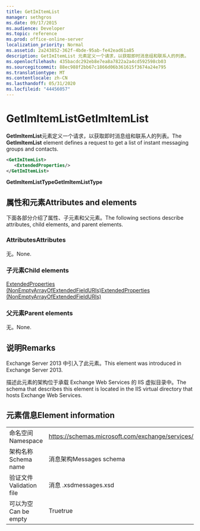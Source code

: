 ```yaml
---
title: GetImItemList
manager: sethgros
ms.date: 09/17/2015
ms.audience: Developer
ms.topic: reference
ms.prod: office-online-server
localization_priority: Normal
ms.assetid: 2a243852-362f-4bde-95ab-fe42ead61a85
description: GetImItemList 元素定义一个请求，以获取即时消息组和联系人的列表。
ms.openlocfilehash: 435bacdc292eb8e7ea8a7822a2a4cd592598cb03
ms.sourcegitcommit: 88ec988f2bb67c1866d06b361615f3674a24e795
ms.translationtype: MT
ms.contentlocale: zh-CN
ms.lasthandoff: 05/31/2020
ms.locfileid: "44456057"
---
```

# <a name="getimitemlist"></a><span data-ttu-id="184bb-103">GetImItemList</span><span class="sxs-lookup"><span data-stu-id="184bb-103">GetImItemList</span></span>

<span data-ttu-id="184bb-104">**GetImItemList**元素定义一个请求，以获取即时消息组和联系人的列表。</span><span class="sxs-lookup"><span data-stu-id="184bb-104">The **GetImItemList** element defines a request to get a list of instant messaging groups and contacts.</span></span> 
  
```XML
<GetImItemList>
   <ExtendedProperties/>
</GetImItemList>
```

 <span data-ttu-id="184bb-105">**GetImItemListType**</span><span class="sxs-lookup"><span data-stu-id="184bb-105">**GetImItemListType**</span></span>
## <a name="attributes-and-elements"></a><span data-ttu-id="184bb-106">属性和元素</span><span class="sxs-lookup"><span data-stu-id="184bb-106">Attributes and elements</span></span>

<span data-ttu-id="184bb-107">下面各部分介绍了属性、子元素和父元素。</span><span class="sxs-lookup"><span data-stu-id="184bb-107">The following sections describe attributes, child elements, and parent elements.</span></span>
  
### <a name="attributes"></a><span data-ttu-id="184bb-108">Attributes</span><span class="sxs-lookup"><span data-stu-id="184bb-108">Attributes</span></span>

<span data-ttu-id="184bb-109">无。</span><span class="sxs-lookup"><span data-stu-id="184bb-109">None.</span></span>
  
### <a name="child-elements"></a><span data-ttu-id="184bb-110">子元素</span><span class="sxs-lookup"><span data-stu-id="184bb-110">Child elements</span></span>

[<span data-ttu-id="184bb-111">ExtendedProperties (NonEmptyArrayOfExtendedFieldURIs)</span><span class="sxs-lookup"><span data-stu-id="184bb-111">ExtendedProperties (NonEmptyArrayOfExtendedFieldURIs)</span></span>](extendedproperties-nonemptyarrayofextendedfielduris.md)
  
### <a name="parent-elements"></a><span data-ttu-id="184bb-112">父元素</span><span class="sxs-lookup"><span data-stu-id="184bb-112">Parent elements</span></span>

<span data-ttu-id="184bb-113">无。</span><span class="sxs-lookup"><span data-stu-id="184bb-113">None.</span></span>
  
## <a name="remarks"></a><span data-ttu-id="184bb-114">说明</span><span class="sxs-lookup"><span data-stu-id="184bb-114">Remarks</span></span>

<span data-ttu-id="184bb-115">Exchange Server 2013 中引入了此元素。</span><span class="sxs-lookup"><span data-stu-id="184bb-115">This element was introduced in Exchange Server 2013.</span></span>
  
<span data-ttu-id="184bb-116">描述此元素的架构位于承载 Exchange Web Services 的 IIS 虚拟目录中。</span><span class="sxs-lookup"><span data-stu-id="184bb-116">The schema that describes this element is located in the IIS virtual directory that hosts Exchange Web Services.</span></span>
  
## <a name="element-information"></a><span data-ttu-id="184bb-117">元素信息</span><span class="sxs-lookup"><span data-stu-id="184bb-117">Element information</span></span>

|||
|:-----|:-----|
|<span data-ttu-id="184bb-118">命名空间</span><span class="sxs-lookup"><span data-stu-id="184bb-118">Namespace</span></span>  <br/> |https://schemas.microsoft.com/exchange/services/2006/messages  <br/> |
|<span data-ttu-id="184bb-119">架构名称</span><span class="sxs-lookup"><span data-stu-id="184bb-119">Schema name</span></span>  <br/> |<span data-ttu-id="184bb-120">消息架构</span><span class="sxs-lookup"><span data-stu-id="184bb-120">Messages schema</span></span>  <br/> |
|<span data-ttu-id="184bb-121">验证文件</span><span class="sxs-lookup"><span data-stu-id="184bb-121">Validation file</span></span>  <br/> |<span data-ttu-id="184bb-122">消息 .xsd</span><span class="sxs-lookup"><span data-stu-id="184bb-122">messages.xsd</span></span>  <br/> |
|<span data-ttu-id="184bb-123">可以为空</span><span class="sxs-lookup"><span data-stu-id="184bb-123">Can be empty</span></span>  <br/> |<span data-ttu-id="184bb-124">True</span><span class="sxs-lookup"><span data-stu-id="184bb-124">true</span></span>  <br/> |
   

